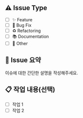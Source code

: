 ## ⚠️ Issue Type
- [ ] ✨ Feature
- [ ] 🐞 Bug Fix
- [ ] ♻️ Refactoring
- [ ] 📚 Documentation
- [ ] 🔧 Other

## 📝 Issue 요약
이슈에 대한 간단한 설명을 작성해주세요.

## 📋 작업 내용(선택)
- [ ] 작업 1
- [ ] 작업 2
